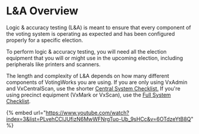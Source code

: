 # L\&A Overview

Logic & accuracy testing (L\&A) is meant to ensure that every component of the voting system is operating as expected and has been configured properly for a specific election.

To perform logic & accuracy testing, you will need all the election equipment that you will or might use in the upcoming election, including peripherals like printers and scanners.

The length and complexity of L\&A depends on how many different components of VotingWorks you are using. If you are only using VxAdmin and VxCentralScan, use the shorter [Central System Checklist.](election-manager-and-ballot-scanner-checklist.md) If you're using precinct equipment (VxMark or VxScan), use the [Full System Checklist](full-system-checklist/).

{% embed url="https://www.youtube.com/watch?index=3&list=PLvehCClJUfizN6MwWFNrgTuo-Ub_9sHCc&v=6OTdzeYtB8Q" %}
